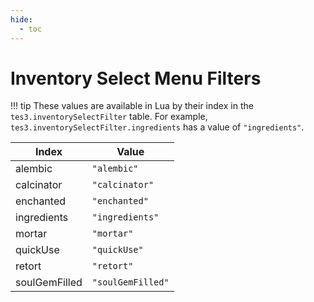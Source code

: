 ```yaml
---
hide:
  - toc
---
```


# Inventory Select Menu Filters

!!! tip
	These values are available in Lua by their index in the `tes3.inventorySelectFilter` table. For example, `tes3.inventorySelectFilter.ingredients` has a value of `"ingredients"`.

Index         | Value
------------- | -----------------
alembic       | `"alembic"`
calcinator    | `"calcinator"`
enchanted     | `"enchanted"`
ingredients   | `"ingredients"`
mortar        | `"mortar"`
quickUse      | `"quickUse"`
retort        | `"retort"`
soulGemFilled | `"soulGemFilled"`
